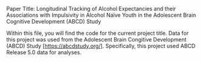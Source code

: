 Paper Title: Longitudinal Tracking of Alcohol Expectancies and their Associations with Impulsivity in Alcohol Naïve Youth in the Adolescent Brain Cognitive Development (ABCD) Study 

Within this file, you will find the code for the current project title. Data for this project was used from the Adolescent Brain Congitive Development (ABCD) Study [https://abcdstudy.org/]. 
Specifically, this project used ABCD Release 5.0 data for analyses. 
